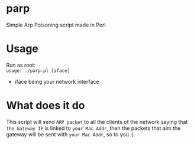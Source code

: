 # parp
Simple Arp Poisoning script made in Perl
# Usage
Run as root:  
`usage: ./parp.pl [iface]`
- iface being your network interface
# What does it do
This script will send `ARP packet` to all the clients of the network
saying that `the Gateway IP` is linked to `your Mac Addr`, then the packets 
that aim the gateway will be sent with `your Mac Addr`, so to you :).
